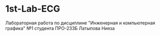 # 1st-Lab-ECG
Лабораторная работа по дисциплине "Инженерная и компьютерная графика" №1 студента ПРО-233Б Латыпова Нияза
